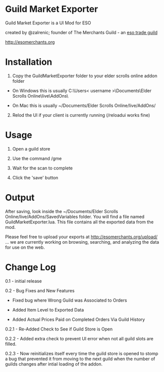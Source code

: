 Guild Market Exporter
============

Guild Market Exporter is a UI Mod for ESO

created by @zalrenic; founder of The Merchants Guild - an [eso trade guild](http://esomerchants.org)

http://esomerchants.org

Installation
============

1. Copy the GuildMarketExporter folder to your elder scrolls online addon folder

* On Windows this is usually C:\Users\< username >\Documents\Elder Scrolls Online\live\AddOns\

* On Mac this is usually ~/Documents/Elder Scrolls Online/live/AddOns/

2. Relod the UI if your client is currently running (/reloadui works fine)

Usage
============

1. Open a guild store

2. Use the command /gme

3. Wait for the scan to complete

4. Click the 'save' button

Output
============

After saving, look inside the ~/Documents/Elder Scrolls Online/live/AddOns/SavedVariables folder.  You will find a file named GuildMarketExporter.lua.  This file contains all the exported data from the mod.

Please feel free to upload your exports at http://esomerchants.org/upload/ ... we are currently working on browsing, searching, and analyzing the data for use on the web.

Change Log
============
0.1 - initial release

0.2 - Bug Fixes and New Features

* Fixed bug where Wrong Guild was Associated to Orders

* Added Item Level to Exported Data

* Added Actual Prices Paid on Completed Orders Via Guild History
 
0.2.1 - Re-Added Check to See if Guild Store is Open

0.2.2 - Added extra check to prevent UI error when not all guild slots are filled.

0.2.3 - Now reinitializes itself every time the guild store is opened to stomp a bug that prevented it from moving to the next guild when the number of guilds changes after intial loading of the addon.
